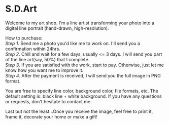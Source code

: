 # S.D.Art
Welcome to my art shop. I'm a line artist transforming your photo into a digital line portrait (hand-drawn, high-resolution).

How to purchase:  
*Step 1*. Send me a photo you'd like me to work on. I'll send you a confirmation within 24hrs.  
*Step 2*. Chill and wait for a few days, usually <= 3 days. I will send you part of the line art(say, 50%) that I complete.  
*Step 3*. If you are satisfied with the work, start to pay. Otherwise, just let me know how you want me to improve it.  
*Step 4*. After the payment is received, I will send you the full image in PNG format.

You are free to specify line color, background color, file formats, etc. The default setting is: black line + white background. If you have any questions or requests, don't hesitate to contact me.

Last but not the least...Once you receive the image, feel free to print it, frame it, decorate your home or make a gift!

